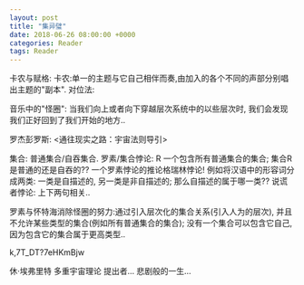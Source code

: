 ```yaml
---
layout: post
title: "集异璧"
date: 2018-06-26 08:00:00 +0000
categories: Reader
tags: Reader
--- 
```


卡农与赋格:
卡农:单一的主题与它自己相伴而奏,由加入的各个不同的声部分别唱出主题的"副本".
对位法:

音乐中的"怪圈": 当我们向上或者向下穿越层次系统中的以些层次时, 我们会发现我们正好回到了我们开始的地方..

罗杰彭罗斯: <通往现实之路：宇宙法则导引>

集合: 普通集合/自吞集合.
罗素/集合悖论:  R 一个包含所有普通集合的集合;  集合R是普通的还是自吞的??
一个罗素悖论的推论格瑞林悖论! 例如将汉语中的形容词分成两类: 一类是自描述的, 另一类是非自描述的; 那么自描述的属于哪一类??
说谎者悖论: 上下两句相关..

罗素与怀特海消除怪圈的努力:通过引入层次化的集合关系(引入人为的层次), 并且不允许某些类型的集合(例如所有普通集合的集合);  没有一个集合可以包含它自己, 因为包含它的集合属于更高类型..


k,7T_DT?7eHKmBjw


休·埃弗里特  多重宇宙理论 提出者... 悲剧般的一生...
